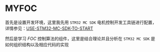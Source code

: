 # MYFOC


首先是设置开发环境，这里我先用 `STM32 MC SDK` 电机控制开发工具链进行配置，详情参见：[USE-STM32-MC-SDK-TO-START](USE-STM32-MC-SDK-TO-START.md)

然后是学习 $\displaystyle FOC$ 控制算法的组件，这里是结合理论并且分析在 `STM32 MC SDK` 是如何组织结构以及相应代码的实现




